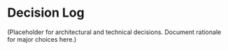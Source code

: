 # Decision Log

(Placeholder for architectural and technical decisions. Document rationale for major choices here.)
